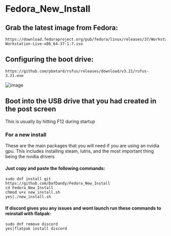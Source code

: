 # Fedora_New_Install
## Grab the latest image from Fedora:
	https://download.fedoraproject.org/pub/fedora/linux/releases/37/Workstation/x86_64/iso/Fedora-Workstation-Live-x86_64-37-1.7.iso


## Configuring the boot drive:
	https://github.com/pbatard/rufus/releases/download/v3.21/rufus-3.21.exe
	
![image](https://user-images.githubusercontent.com/102477185/218571697-02dffdba-cb42-47be-9033-393629ba4f47.png)

## Boot into the USB drive that you had created in the post screen
This is usually by hitting F12 during startup

### For a new install
These are the main packages that you will need if you are using an nvidia gpu. This includes installing steam, lutris, and the most important thing being the nvidia drivers

#### Just copy and paste the following commands:


	sudo dnf install git
	https://github.com/DafDandy/Fedora_New_Install
	cd Fedora_New_Install
	chmod u+x new_install.sh
	yes|./new_install.sh

#### If discord gives you any issues and wont launch run these commands to reinstall with flatpak:
	sudo dnf remove discord
	yes|flatpak install discord
